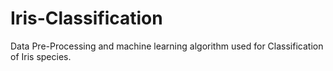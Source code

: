# Iris-Classification
Data Pre-Processing and machine learning algorithm used for Classification of Iris species.
